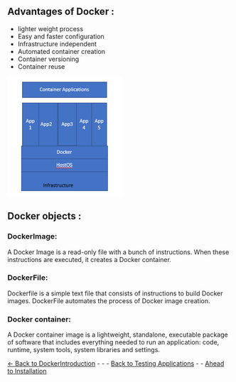 ## Advantages of Docker : 
* lighter weight process
* Easy and faster configuration
* Infrastructure independent
* Automated container creation
* Container versioning
* Container reuse
   
![Introduction](./Images/Dockerbasic1.png)

## Docker objects :

### DockerImage: 
A Docker Image is a read-only file with a bunch of instructions. When these instructions are executed, it creates a Docker container.
### DockerFile: 
Dockerfile is a simple text file that consists of instructions to build Docker images. DockerFile automates the process of Docker image creation.
### Docker container: 
A Docker container image is a lightweight, standalone, executable package of software that includes everything needed to run an application: code, runtime, system tools, system libraries and settings.

[<- Back to DockerIntroduction](./ConceptsAndOverview.md) - - - [Back to Testing Applications](../../../TestingApplications.md) - - [Ahead to Installation](./Installation.md)